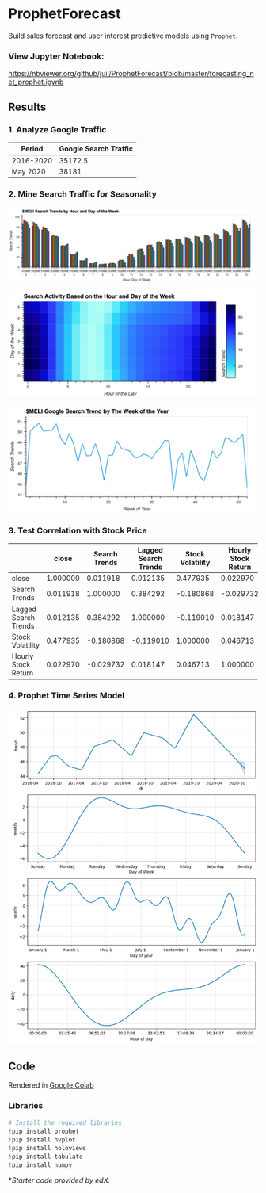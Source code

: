 # ProphetForecast

Build sales forecast and user interest predictive models using `Prophet`.

### View Jupyter Notebook:

https://nbviewer.org/github/juil/ProphetForecast/blob/master/forecasting_net_prophet.ipynb

## Results

### 1. Analyze Google Traffic

| Period    	| Google Search Traffic 	|
|-----------	|-----------------------	|
| 2016-2020 	| 35172.5               	|
| May 2020  	| 38181                 	|

### 2. Mine Search Traffic for Seasonality

![Bar Graph - Hour of Day & Day of Week](./img/searchby_hour_day.png)

![Heatmap - Hour of Day & Day of Week](./img/searchby_hour_day-heatmap.png)

![Search Trend by the Week of the Year](./img/searchby_week.png)
### 3. Test Correlation with Stock Price

|                      	| close    	| Search Trends 	| Lagged Search Trends 	| Stock Volatility 	| Hourly Stock Return 	|
|----------------------	|----------	|---------------	|----------------------	|------------------	|---------------------	|
| close                	| 1.000000 	| 0.011918      	| 0.012135             	| 0.477935         	| 0.022970            	|
| Search Trends        	| 0.011918 	| 1.000000      	| 0.384292             	| -0.180868        	| -0.029732           	|
| Lagged Search Trends 	| 0.012135 	| 0.384292      	| 1.000000             	| -0.119010        	| 0.018147            	|
| Stock Volatility     	| 0.477935 	| -0.180868     	| -0.119010            	| 1.000000         	| 0.046713            	|
| Hourly Stock Return  	| 0.022970 	| -0.029732     	| 0.018147             	| 0.046713         	| 1.000000            	|

### 4. Prophet Time Series Model

![Prophet Time Series Model](./img/prophet-timeseries.png)

## Code

Rendered in [Google Colab](https://colab.research.google.com/github/juil/ProphetForecast/blob/master/forecasting_net_prophet.ipynb)

### Libraries

```py
# Install the required libraries
!pip install prophet
!pip install hvplot
!pip install holoviews
!pip install tabulate
!pip install numpy
```

**Starter code provided by edX.*